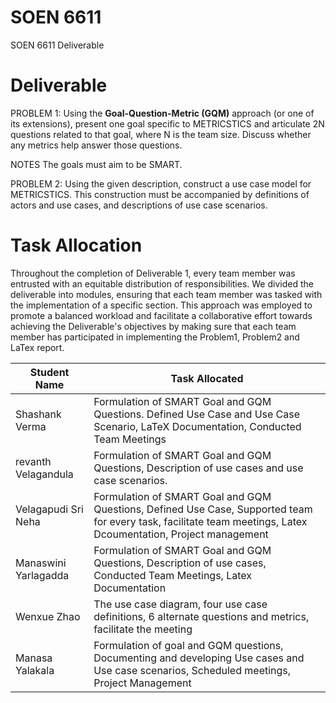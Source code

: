 # SOEN 6611
SOEN 6611 Deliverable

# Deliverable

PROBLEM 1: Using the **Goal-Question-Metric (GQM)** approach (or one of its extensions), present one goal specific to METRICSTICS and articulate 2N questions related to that goal, where N is the team size. Discuss whether any metrics help answer those questions. 

NOTES The goals must aim to be SMART. 

PROBLEM 2: Using the given description, construct a use case model for METRICSTICS. This construction must be accompanied by definitions of actors and use cases, and descriptions of use case scenarios.

# Task Allocation

Throughout the completion of Deliverable 1, every team member was entrusted with an equitable distribution of responsibilities. We divided the deliverable into modules, ensuring that each team member was tasked with the implementation of a specific section. This approach was employed to promote a balanced workload and facilitate a collaborative effort towards achieving the Deliverable's objectives by making sure that each team member has participated in implementing the Problem1, Problem2 and LaTex report.

| Student Name  | Task Allocated |
| -------- | -------- |
| Shashank Verma   | Formulation of SMART Goal and GQM Questions. Defined Use Case and Use Case Scenario, LaTeX Documentation, Conducted Team Meetings|
| revanth Velagandula   | Formulation of SMART Goal and GQM Questions, Description of use cases and use case scenarios.   |
| Velagapudi Sri Neha   |Formulation of SMART Goal and GQM Questions, Defined Use Case, Supported team for every task, facilitate team meetings, Latex Dcoumentation, Project management   |
|Manaswini Yarlagadda | Formulation of SMART Goal and GQM Questions, Description of use cases, Conducted Team Meetings, Latex Documentation|
| Wenxue Zhao| The use case diagram, four use case definitions, 6 alternate questions and metrics, facilitate the meeting|
|  Manasa Yalakala| Formulation of goal and GQM questions, Documenting and developing Use cases and Use case scenarios, Scheduled meetings, Project Management|



